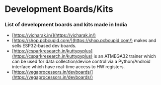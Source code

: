 # Development Boards/Kits

### List of development boards and kits made in India

* [https://vicharak.in/](https://vicharak.in/)
* [https://shop.pcbcupid.com/](https://shop.pcbcupid.com/) makes and sells ESP32-based dev boards.
* [https://csparkresearch.in/kuttypyplus](https://csparkresearch.in/kuttypyplus) is an ATMEGA32 trainer which can be used for data collection/device control via a Python/Android interface which have real-time access to HW registers.
* [https://vegaprocessors.in/devboards/](https://vegaprocessors.in/devboards/)
